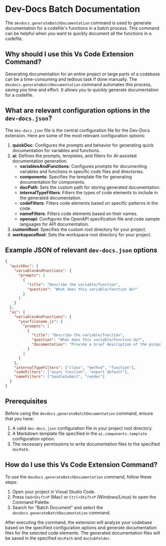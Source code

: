 # Dev-Docs Batch Documentation

The `devdocs.generateBatchDocumentation` command is used to generate documentation for a codefile's functions in a batch process. This command can be helpful when you want to quickly document all the functions in a codefile.

## Why should I use this Vs Code Extension Command?

Generating documentation for an entire project or large parts of a codebase can be a time-consuming and tedious task if done manually. The `devdocs.generateBatchDocumentation` command automates this process, saving you time and effort. It allows you to quickly generate documentation for a codefile.

## What are relevant configuration options in the `dev-docs.json`?

The `dev-docs.json` file is the central configuration file for the Dev-Docs extension. Here are some of the most relevant configuration options:

1. **quickDoc**: Configures the prompts and behavior for generating quick documentation for variables and functions.
2. **ai**: Defines the prompts, templates, and filters for AI-assisted documentation generation.
   - **variablesAndFunctions**: Configures prompts for documenting variables and functions in specific code files and directories.
   - **components**: Specifies the template file for generating documentation for components.
   - **docPath**: Sets the custom path for storing generated documentation.
   - **internalTypeFilters**: Filters the types of code elements to include in the generated documentation.
   - **codeFilters**: Filters code elements based on specific patterns in the code.
   - **nameFilters**: Filters code elements based on their names.
   - **openapi**: Configures the OpenAPI specification file and code sample languages for API documentation.
3. **customRoot**: Specifies the custom root directory for your project.
4. **workspaceRoot**: Sets the workspace root directory for your project.

## Example JSON of relevant `dev-docs.json` options

```json
{
  "quickDoc": {
    "variablesAndFunctions": {
      "prompts": [
        {
          "title": "Describe the variable/function",
          "question": "What does this variable/function do?"
        }
      ]
    }
  },
  "ai": {
    "variablesAndFunctions": {
      "yourfilename.js": {
        "prompts": [
          {
            "title": "Describe the variable/function",
            "question": "What does this variable/function do?",
            "documentation": "Provide a brief description of the purpose and functionality of the variable or function."
          }
        ]
      }
    },
    "internalTypeFilters": ["class", "method", "function"],
    "codeFilters": ["async function", "export default"],
    "nameFilters": ["handleSubmit", "render"]
  }
}
```

## Prerequisites

Before using the `devdocs.generateBatchDocumentation` command, ensure that you have:

1. A valid `dev-docs.json` configuration file in your project root directory.
2. A Markdown template file specified in the `ai.components.template` configuration option.
3. The necessary permissions to write documentation files to the specified `docPath`.

## How do I use this Vs Code Extension Command?

To use the `devdocs.generateBatchDocumentation` command, follow these steps:

1. Open your project in Visual Studio Code.
2. Press `Cmd+Shift+P` (Mac) or `Ctrl+Shift+P` (Windows/Linux) to open the Command Palette.
3. Search for "Batch Document" and select the `devdocs.generateBatchDocumentation` command.

After executing the command, the extension will analyze your codebase based on the specified configuration options and generate documentation files for the selected code elements. The generated documentation files will be saved in the specified `docPath` and `docSubFolder`.


  
  